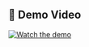 ## 🎥 Demo Video

[![Watch the demo](https://img.youtube.com/vi/MVhTiAEi5oI/0.jpg)](https://youtu.be/MVhTiAEi5oI)
